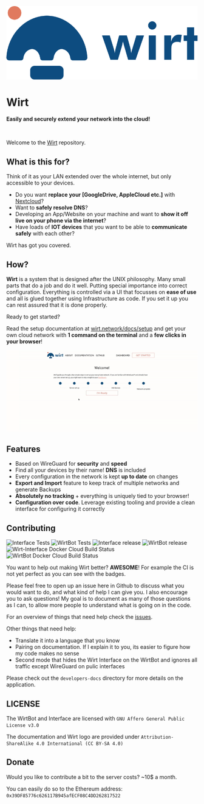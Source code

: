 ![Wirt logo](Interface/public/logo.svg)

# Wirt
**Easily and securely extend your network into the cloud!**

<br/>


Welcome to the [Wirt](https://wirt.network) repository.

## What is this for?

Think of it as your LAN extended over the whole internet, but only accessible to your devices.

- Do you want **replace your [GoogleDrive, AppleCloud etc.]** with [Nextcloud](https://nextcloud.com/)?
- Want to **safely resolve DNS**?
- Developing an App/Website on your machine and want to **show it off live on your phone via the internet**?
- Have loads of **IOT devices** that you want to be able to **communicate safely** with each other?

Wirt has got you covered. 


## How?

**Wirt** is a system that is designed after the UNIX philosophy. 
Many small parts that do a job and do it well. Putting special importance into correct configuration.
Everything is controlled via a UI that focusses on **ease of use** and all is glued together using Infrastructure as code.
If you set it up you can rest assured that it is done properly.

Ready to get started?

Read the setup documentation at [wirt.network/docs/setup](https://wirt.network/docs/setup) and get your own cloud network with **1 command on the terminal** and a **few clicks in your browser**!


![Small video to demonstrate the Tutorial](media/wirt_tutorial.gif)

## Features
- Based on WireGuard for **security** and **speed**
- Find all your devices by their name! **DNS** is included
- Every configuration in the network is kept **up to date** on changes
- **Export and Import** feature to keep track of multiple networks and generate Backups
- **Absolutely no tracking** + everything is uniquely tied to your browser!
- **Configuration over code**. Leverage existing tooling and provide a clean interface for configuring it correctly

## Contributing
![Interface Tests](https://github.com/b-m-f/Wirt/workflows/run%20Interface%20tests/badge.svg)
![WirtBot Tests](https://github.com/b-m-f/Wirt/workflows/run%20WirtBot%20tests/badge.svg)
![Interface release](https://github.com/b-m-f/Wirt/workflows/build%20and%20push%20interface/badge.svg)
![WirtBot release](https://github.com/b-m-f/Wirt/workflows/build%20and%20push%20WirtBot/badge.svg)
![Wirt-Interface Docker Cloud Build Status](https://img.shields.io/docker/cloud/build/bmff/wirt-interface?label=Wirt-Interface%20build)
![WirtBot Docker Cloud Build Status](https://img.shields.io/docker/cloud/build/bmff/wirtbot?label=WirtBot%20build)

You want to help out making Wirt better? **AWESOME**! For example the CI is not yet perfect as you can see with the badges.

Please feel free to open up an issue here in Github to discuss what you would want to do, and what kind of help I can give you.
I also encourage you to ask questions! My goal is to document as many of those questions as I can, to allow more people to understand what is going on in the code.

For an overview of things that need help check the [issues](https://github.com/b-m-f/wirt/issues).

Other things that need help:

- Translate it into a language that you know
- Pairing on documentation. If I explain it to you, its easier to figure how my code makes no sense
- Second mode that hides the Wirt Interface on the WirtBot and ignores all traffic except WireGuard on pulic interfaces

Please check out the `developers-docs` directory for more details on the application.


## LICENSE

The WirtBot and Interface are licensed with `GNU Affero General Public License v3.0`

The documentation and Wirt logo are provided under `Attribution-ShareAlike 4.0 International (CC BY-SA 4.0)`

## Donate

Would you like to contribute a bit to the server costs? ~10$ a month.

You can easily do so to the Ethereum address: `0x39DF85776c626117B945afECF08C4DD262817522`
